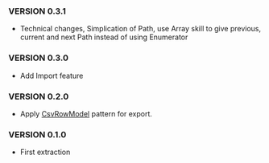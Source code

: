 ### VERSION 0.3.1

* Technical changes, Simplication of Path, use Array skill to give previous, current and next Path instead of using Enumerator

### VERSION 0.3.0

* Add Import feature

### VERSION 0.2.0

* Apply [CsvRowModel](https://github.com/FinalCAD/csv_row_model) pattern for export.

### VERSION 0.1.0

* First extraction
